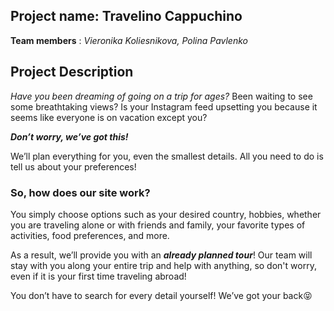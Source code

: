 ## Project name: Travelino Cappuchino

**Team members** : *Vieronika Koliesnikova, Polina Pavlenko*

## Project Description
*Have you been dreaming of going on a trip for ages?* Been waiting to see some breathtaking views? Is your Instagram feed upsetting you because it seems like everyone is on vacation except you?

 ***Don’t worry, we’ve got this!***

We’ll plan everything for you, even the smallest details. All you need to do is tell us about your preferences!

### So, how does our site work?

You simply choose options such as your desired country, hobbies, whether you are traveling alone or with friends and family, your favorite types of activities, food preferences, and more. 

As a result, we’ll provide you with an ***already planned tour***! Our team will stay with you along your entire trip and help with anything, so don't worry, even if it is your first time traveling abroad!

 You don’t have to search for every detail yourself! We’ve got your back😝

